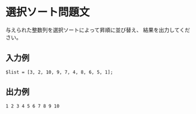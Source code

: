 # 選択ソート問題文

与えられた整数列を選択ソートによって昇順に並び替え、
結果を出力してください。

## 入力例

```
$list = [3, 2, 10, 9, 7, 4, 8, 6, 5, 1];
```

## 出力例

```
1 2 3 4 5 6 7 8 9 10
```